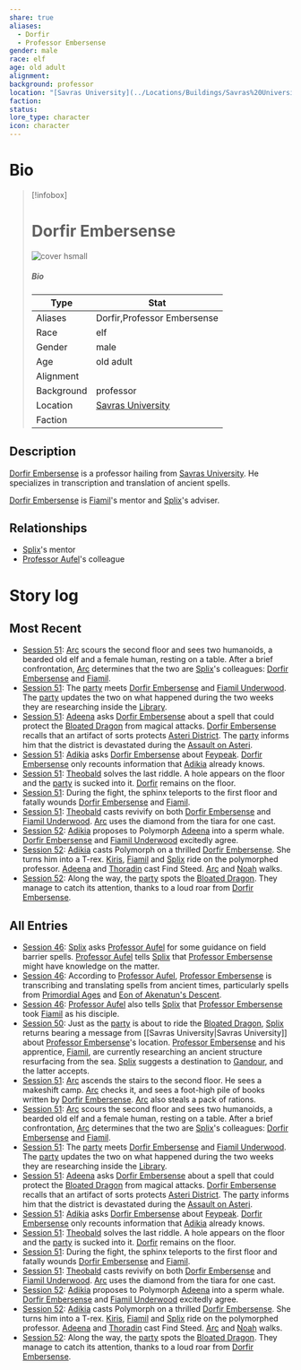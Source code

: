 ```yaml
---
share: true
aliases:
  - Dorfir
  - Professor Embersense
gender: male
race: elf
age: old adult
alignment: 
background: professor
location: "[Savras University](../Locations/Buildings/Savras%20University.md)"
faction: 
status: 
lore_type: character
icon: character
---
```

# Bio
> [!infobox]
> # Dorfir Embersense
> ![cover hsmall](insertimage.png)
> ##### Bio
> | Type | Stat |
> | ---- | ---- |
> | Aliases | Dorfir,Professor Embersense|
> | Race| elf |
> | Gender| male|
> | Age | old adult|
> | Alignment|| 
> | Background| professor|
> | Location|  [Savras University](../Locations/Buildings/Savras%20University.md)|
> | Faction| | 
## Description
[Dorfir Embersense](Dorfir%20Embersense.md) is a professor hailing from [Savras University](../Locations/Buildings/Savras%20University.md). He specializes in transcription and translation of ancient spells.

[Dorfir Embersense](Dorfir%20Embersense.md) is [Fiamil](./Fiamil%20Underwood.md)'s mentor and [Splix](../PCs/Spraugh%20'Splix'%20Calix.md)'s adviser.
## Relationships
- [Splix](../PCs/Spraugh%20'Splix'%20Calix.md)'s mentor
- [Professor Aufel](../../Aufel%20Fernquill.md)'s colleague
# Story log
## Most Recent
- [Session 51](../Session%20Log/Session%2051.md): [Arc](Arc.md) scours the second floor and sees two humanoids, a bearded old elf and a female human, resting on a table. After a brief confrontation, [Arc](Arc.md) determines that the two are [Splix](Spraugh%20'Splix'%20Calix.md)'s colleagues: [Dorfir Embersense](Dorfir%20Embersense.md) and [Fiamil](Fiamil%20Underwood.md).
- [Session 51](../Session%20Log/Session%2051.md): The [party](Seven%20Up....md) meets [Dorfir Embersense](Dorfir%20Embersense.md) and [Fiamil Underwood](Fiamil%20Underwood.md). The [party](Seven%20Up....md) updates the two on what happened during the two weeks they are researching inside the [Library](Sunken%20Library.md).
- [Session 51](../Session%20Log/Session%2051.md): [Adeena](Adeena%20Oberon.md) asks [Dorfir Embersense](Dorfir%20Embersense.md) about a spell that could protect the [Bloated Dragon](Bloated%20Dragon.md) from magical attacks. [Dorfir Embersense](Dorfir%20Embersense.md) recalls that an artifact of sorts protects [Asteri District](Asteri%20District.md). The [party](Seven%20Up....md) informs him that the district is devastated during the [Assault on Asteri](Assault%20on%20Asteri%20and%20Unbinding%20of%20Yvernus.md).
- [Session 51](../Session%20Log/Session%2051.md): [Adikia](Adikia%20Unalome.md) asks [Dorfir Embersense](Dorfir%20Embersense.md) about [Feypeak](Feypeak.md). [Dorfir Embersense](Dorfir%20Embersense.md) only recounts information that [Adikia](Adikia%20Unalome.md) already knows.
- [Session 51](../Session%20Log/Session%2051.md): [Theobald](Theobald%20Clayhollow.md) solves the last riddle. A hole appears on the floor and the [party](Seven%20Up....md) is sucked into it. [Dorfir](Dorfir%20Embersense.md) remains on the floor.
- [Session 51](../Session%20Log/Session%2051.md): During the fight, the sphinx teleports to the first floor and fatally wounds [Dorfir Embersense](Dorfir%20Embersense.md) and [Fiamil](Fiamil%20Underwood.md).
- [Session 51](../Session%20Log/Session%2051.md): [Theobald](Theobald%20Clayhollow.md) casts revivify on both [Dorfir Embersense](Dorfir%20Embersense.md) and [Fiamil Underwood](Fiamil%20Underwood.md). [Arc](Arc.md) uses the diamond from the tiara for one cast.
- [Session 52](../Session%20Log/Session%2052.md): [Adikia](Adikia%20Unalome.md) proposes to Polymorph [Adeena](Adeena%20Oberon.md) into a sperm whale. [Dorfir Embersense](Dorfir%20Embersense.md) and [Fiamil Underwood](Fiamil%20Underwood.md) excitedly agree.
- [Session 52](../Session%20Log/Session%2052.md): [Adikia](Adikia%20Unalome.md) casts Polymorph on a thrilled [Dorfir Embersense](Dorfir%20Embersense.md). She turns him into a T-rex. [Kiris](Kiris%20Acquermann.md), [Fiamil](Fiamil%20Underwood.md) and [Splix](Spraugh%20'Splix'%20Calix.md) ride on the polymorphed professor. [Adeena](Adeena%20Oberon.md) and [Thoradin](Thoradin%20Goodman.md) cast Find Steed. [Arc](Arc.md) and [Noah](Noah%20Skie.md) walks.
- [Session 52](../Session%20Log/Session%2052.md): Along the way, the [party](Seven%20Up....md) spots the [Bloated Dragon](Bloated%20Dragon.md). They manage to catch its attention, thanks to a loud roar from [Dorfir Embersense](Dorfir%20Embersense.md).

## All Entries
- [Session 46](../Session%20Log/Session%2046.md): [Splix](Spraugh%20'Splix'%20Calix.md) asks [Professor Aufel](Aufel%20Fernquill.md) for some guidance on field barrier spells. [Professor Aufel](Aufel%20Fernquill.md) tells [Splix](Spraugh%20'Splix'%20Calix.md) that [Professor Embersense](Dorfir%20Embersense.md) might have knowledge on the matter.
- [Session 46](../Session%20Log/Session%2046.md): According to [Professor Aufel](Aufel%20Fernquill.md), [Professor Embersense](Dorfir%20Embersense.md) is transcribing and translating spells from ancient times, particularly spells from [Primordial Ages](Primordial%20Ages.md) and [Eon of Akenatun's Descent](Eon%20of%20Akenatun's%20Descent.md).
- [Session 46](../Session%20Log/Session%2046.md): [Professor Aufel](Aufel%20Fernquill.md) also tells [Splix](Spraugh%20'Splix'%20Calix.md) that [Professor Embersense](Dorfir%20Embersense.md) took [Fiamil](Fiamil%20Underwood.md) as his disciple.
- [Session 50](../Session%20Log/Session%2050.md): Just as the [party](Seven%20Up....md) is about to ride the [Bloated Dragon](Bloated%20Dragon.md), [Splix](Spraugh%20'Splix'%20Calix.md) returns bearing a message from [[Savras University|Savras University]] about [Professor Embersense](Dorfir%20Embersense.md)'s location. [Professor Embersense](Dorfir%20Embersense.md) and his apprentice, [Fiamil](Fiamil%20Underwood.md), are currently researching an ancient structure resurfacing from the sea. [Splix](Spraugh%20'Splix'%20Calix.md) suggests a destination to [Gandour](Gandour%20Ironfleet.md), and the latter accepts.
- [Session 51](../Session%20Log/Session%2051.md): [Arc](Arc.md) ascends the stairs to the second floor. He sees a makeshift camp. [Arc](Arc.md) checks it, and sees a foot-high pile of books written by [Dorfir Embersense](Dorfir%20Embersense.md). [Arc](Arc.md) also steals a pack of rations.
- [Session 51](../Session%20Log/Session%2051.md): [Arc](Arc.md) scours the second floor and sees two humanoids, a bearded old elf and a female human, resting on a table. After a brief confrontation, [Arc](Arc.md) determines that the two are [Splix](Spraugh%20'Splix'%20Calix.md)'s colleagues: [Dorfir Embersense](Dorfir%20Embersense.md) and [Fiamil](Fiamil%20Underwood.md).
- [Session 51](../Session%20Log/Session%2051.md): The [party](Seven%20Up....md) meets [Dorfir Embersense](Dorfir%20Embersense.md) and [Fiamil Underwood](Fiamil%20Underwood.md). The [party](Seven%20Up....md) updates the two on what happened during the two weeks they are researching inside the [Library](Sunken%20Library.md).
- [Session 51](../Session%20Log/Session%2051.md): [Adeena](Adeena%20Oberon.md) asks [Dorfir Embersense](Dorfir%20Embersense.md) about a spell that could protect the [Bloated Dragon](Bloated%20Dragon.md) from magical attacks. [Dorfir Embersense](Dorfir%20Embersense.md) recalls that an artifact of sorts protects [Asteri District](Asteri%20District.md). The [party](Seven%20Up....md) informs him that the district is devastated during the [Assault on Asteri](Assault%20on%20Asteri%20and%20Unbinding%20of%20Yvernus.md).
- [Session 51](../Session%20Log/Session%2051.md): [Adikia](Adikia%20Unalome.md) asks [Dorfir Embersense](Dorfir%20Embersense.md) about [Feypeak](Feypeak.md). [Dorfir Embersense](Dorfir%20Embersense.md) only recounts information that [Adikia](Adikia%20Unalome.md) already knows.
- [Session 51](../Session%20Log/Session%2051.md): [Theobald](Theobald%20Clayhollow.md) solves the last riddle. A hole appears on the floor and the [party](Seven%20Up....md) is sucked into it. [Dorfir](Dorfir%20Embersense.md) remains on the floor.
- [Session 51](../Session%20Log/Session%2051.md): During the fight, the sphinx teleports to the first floor and fatally wounds [Dorfir Embersense](Dorfir%20Embersense.md) and [Fiamil](Fiamil%20Underwood.md).
- [Session 51](../Session%20Log/Session%2051.md): [Theobald](Theobald%20Clayhollow.md) casts revivify on both [Dorfir Embersense](Dorfir%20Embersense.md) and [Fiamil Underwood](Fiamil%20Underwood.md). [Arc](Arc.md) uses the diamond from the tiara for one cast.
- [Session 52](../Session%20Log/Session%2052.md): [Adikia](Adikia%20Unalome.md) proposes to Polymorph [Adeena](Adeena%20Oberon.md) into a sperm whale. [Dorfir Embersense](Dorfir%20Embersense.md) and [Fiamil Underwood](Fiamil%20Underwood.md) excitedly agree.
- [Session 52](../Session%20Log/Session%2052.md): [Adikia](Adikia%20Unalome.md) casts Polymorph on a thrilled [Dorfir Embersense](Dorfir%20Embersense.md). She turns him into a T-rex. [Kiris](Kiris%20Acquermann.md), [Fiamil](Fiamil%20Underwood.md) and [Splix](Spraugh%20'Splix'%20Calix.md) ride on the polymorphed professor. [Adeena](Adeena%20Oberon.md) and [Thoradin](Thoradin%20Goodman.md) cast Find Steed. [Arc](Arc.md) and [Noah](Noah%20Skie.md) walks.
- [Session 52](../Session%20Log/Session%2052.md): Along the way, the [party](Seven%20Up....md) spots the [Bloated Dragon](Bloated%20Dragon.md). They manage to catch its attention, thanks to a loud roar from [Dorfir Embersense](Dorfir%20Embersense.md).
